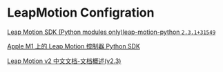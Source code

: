 # LeapMotion Configration


[Leap Motion SDK (Python modules only)leap-motion-python `2.3.1+31549`](https://anaconda.org/speleo3/leap-motion-python)

[Apple M1 上的 Leap Motion 控制器 Python SDK](https://www.brettwarne.com/posts/leap-m1/)

[Leap Motion v2 中文文档-文档概述(v2.3)](https://changkun.gitbook.io/leapmotion_v2_cn/yu-yan/python/index)
